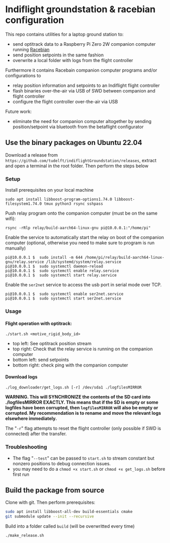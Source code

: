 # Indiflight groundstation & racebian configuration

This repo contains utilities for a laptop ground station to:
- send optitrack data to a Raspberry Pi Zero 2W companion computer running [Racebian](github.com/tblaha/Racebian)
- send position setpoints in the same fashion
- overwrite a local folder with logs from the flight controller

Furthermore it contains Racebain companion computer programs and/or configurations to
- relay position information and setpoints to an Indiflight flight controller
- flash binaries over-the-air via USB of SWD between companion and flight controller
- configure the flight controller over-the-air via USB

Future work:
- eliminate the need for companion computer altogether by sending position/setpoint via bluetooth from the betaflight configurator


## Use the binary packages on Ubuntu 22.04

Download a release from `https://github.com/tudelft/indiflightGroundstation/releases`, extract and open a terminal in the root folder. Then perform the steps below

### Setup

Install prerequisites on your local machine

    sudo apt install libboost-program-options1.74.0 libboost-filesystem1.74.0 tmux python3 rsync sshpass

Push relay program onto the companion computer (must be on the same wifi):

    rsync -rRlp relay/build-aarch64-linux-gnu pi@10.0.0.1:"/home/pi"

Enable the service to automatically start the relay on boot of the companion computer (optional, otherwise you need to make sure to program is run manually)

    pi@10.0.0.1 $  sudo install -m 644 /home/pi/relay/build-aarch64-linux-gnu/relay.service /lib/systemd/system/relay.service
    pi@10.0.0.1 $  sudo systemctl daemon-reload
    pi@10.0.0.1 $  sudo systemctl enable relay.service
    pi@10.0.0.1 $  sudo systemctl start relay.service

Enable the `ser2net` service to access the usb port in serial mode over TCP.

    pi@10.0.0.1 $  sudo systemctl enable ser2net.service
    pi@10.0.0.1 $  sudo systemctl start ser2net.service

### Usage

#### Flight operation with optitrack:

    ./start.sh <motive_rigid_body_id>

- top left: See optitrack position stream
- top right: Check that the relay service is running on the companion computer
- bottom left: send setpoints
- bottom right: check ping with the companion computer


#### Download logs

    ./log_downloader/get_logs.sh [-r] /dev/sda1 ./logfilesMIRROR

**WARNING. This will SYNCHRONIZE the contents of the SD card into ./logfilesMIRROR EXACTLY. This means that if the SD is empty or some logfiles have been corrupted, then `logfilesMIRROR` will also be empty or corrupted. My recommendation is to rename and move the relevant logs elsewhere immediately.**

The "`-r`" flag attempts to reset the flight controller (only possible if SWD is connected) after the transfer.


### Troubleshooting

- The flag "`--test`" can be passed to `start.sh` to stream constant but nonzero positions to debug connection issues.
- you may need to do a `chmod +x start.sh` or `chmod +x get_logs.sh` before first run


## Build the package from source

Clone with git. Then perform prerequisites:
```sh
sudo apt install libboost-all-dev build-essentials cmake
git submodule update --init --recursive
```

Build into a folder called `build` (will be overwritted every time)
```sh
./make_release.sh
```
